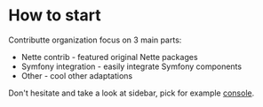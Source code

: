 # How to start

Contributte organization focus on 3 main parts:

- Nette contrib - featured original Nette packages
- Symfony integration - easily integrate Symfony components
- Other - cool other adaptations

Don't hesitate and take a look at sidebar, pick for example [console](/packages/console.html).
